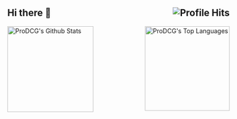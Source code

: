 <h2>Hi there 👋<img align="right" alt="Profile Hits" src="https://komarev.com/ghpvc/?username=ProDCG&style=flat-square"></h2>

<img src="https://github-readme-stats.vercel.app/api/top-langs?username=ProDCG&layout=compact&card_width=275&theme=github_dark&langs_count=10,meson,makefile,m4&exclude_repo=github-readme-stats,BitJanitor,github-activity-readme,fancy-git,challengeBot" alt="ProDCG's Top Languages" align="right" height = "192px"/>
<img src="https://github-readme-stats.vercel.app/api?username=ProDCG&count_private=true&show_icons=true&include_all_commits=true&theme=github_dark" alt = "ProDCG's Github Stats" height = "195px"/>
